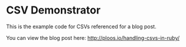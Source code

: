 # CSV Demonstrator

This is the example code for CSVs referenced for a blog post.

You can view the blog post here: http://ploos.io/handling-csvs-in-ruby/

